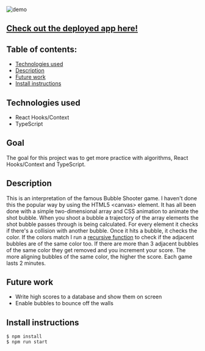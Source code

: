 ![demo](https://media.giphy.com/media/eHjcw2Ek7v8HfeB2Hb/giphy.gif)

## [ Check out the deployed app here!](https://bubble-shooter-game.herokuapp.com/)

## Table of contents:
- [Technologies used](#Technologies-used)
- [Description](#Description)
- [Future work](#Future-work)
- [Install instructions](#Install-instructions)

## Technologies used
- React Hooks/Context
- TypeScript

## Goal
The goal for this project was to get more practice with algorithms, React Hooks/Context and TypeScript. 

## Description
This is an interpretation of the famous Bubble Shooter game. I haven't done this the popular way by using the HTML5 <canvas\> element. It has all been done with a simple two-dimensional array and CSS animation to animate the shot bubble. When you shoot a bubble a trajectory of the array elements the shot bubble passes through is being calculated. For every element it checks if there's a collision with another bubble. Once it hits a bubble, it checks the color. If the colors match I run a [recursive function](/src/actions/gameActions.tsx) to check if the adjacent bubbles are of the same color too. If there are more than 3 adjacent bubbles of the same color they get removed and you increment your score. The more aligning bubbles of the same color, the higher the score. Each game lasts 2 minutes.

## Future work
- Write high scores to a database and show them on screen
- Enable bubbles to bounce off the walls

## Install instructions
```
$ npm install
$ npm run start
```
